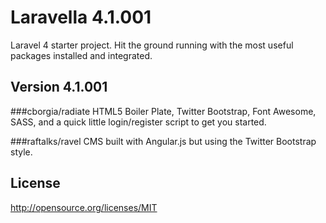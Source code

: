 Laravella 4.1.001
===============

Laravel 4 starter project.  Hit the ground running with the most useful packages installed and integrated.

Version 4.1.001
-------------------
###cborgia/radiate
HTML5 Boiler Plate, Twitter Bootstrap, Font Awesome, SASS, and a quick little login/register script to get you started.

###raftalks/ravel
CMS built with Angular.js but using the Twitter Bootstrap style.

License
-------------------
http://opensource.org/licenses/MIT